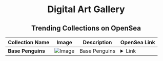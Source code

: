 <div align="center">

# Digital Art Gallery

## Trending Collections on OpenSea

| Collection Name                       | Image                                                                                     | Description                       | OpenSea Link                                                                                          |
|---------------------------------------|-------------------------------------------------------------------------------------------|-----------------------------------|--------------------------------------------------------------------------------------------------------|
| **Base Penguins** | ![Image](https://i.seadn.io/s/raw/files/53c663f580719d1d8a356d486d0d68c2.png?w=500&auto=format?w=200&auto=format) | Base Penguins | <details><summary>Link</summary>[Base Penguins](https://opensea.io/collection/base-penguins-20)</details> |

</div>